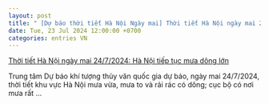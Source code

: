 ```yaml
---
layout: post
title: " [Dự báo thời tiết Hà Nội Ngày mai] Thời tiết Hà Nội ngày mai 24/7/2024: Hà Nội tiếp tục mưa dông lớn"
date: Tue, 23 Jul 2024 12:00:00 +0700
categories: entries VN
---
```

[Thời tiết Hà Nội ngày mai 24/7/2024: Hà Nội tiếp tục mưa dông lớn](https://congthuong.vn/thoi-tiet-ha-noi-ngay-mai-2472024-ha-noi-tiep-tuc-mua-dong-334116.html)

Trung tâm Dự báo khí tượng thủy văn quốc gia dự báo, ngày mai 24/7/2024, thời tiết khu vực Hà Nội mưa vừa, mưa to và rải rác có dông; cục bộ có nơi mưa rất ...

